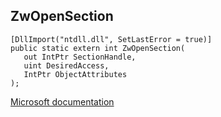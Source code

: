 ## ZwOpenSection

```
[DllImport("ntdll.dll", SetLastError = true)]
public static extern int ZwOpenSection(
   out IntPtr SectionHandle,
   uint DesiredAccess,
   IntPtr ObjectAttributes
);
```

[Microsoft documentation](TODO)
